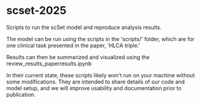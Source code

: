 # scset-2025

Scripts to run the scSet model and reproduce analysis results.

The model can be run using the scripts in the 'scripts/' folder, which are for one clinical task presented in the paper, 'HLCA triple.'

Results can then be summarized and visualized using the review_results_paperresults.ipynb

In their current state, these scripts likely won't run on your machine without some modifications. They are intended to share details of our code and model setup, and we will improve usability and documentation prior to publication.